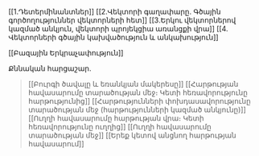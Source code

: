 [[1.Դետերմինանտներ]]
[[2․Վեկտորի գաղափարը. Գծային գործողություններ վեկտորների հետ]]
[[3․Երկու վեկտորներով կազմած անկյուն, վեկտորի պրոյեկցիա առանցքի վրա]]
[[4. Վեկտորների գծային կախվածություն և անկախություն]]

[[Բազային Երկրաչափություն]]


Քննական հարցաշար․
>[[Բուրգի ծավալը և եռանկյան մակերեսը]]
>[[Հարթության հավասարումը տարածության մեջ։ Կետի հեռավորությունը հարթությունից]]
>[[Հարթությունների փոխդասավորությունը տարածության մեջ (հարթությունների կազմած անկյունը)]]
>[[Ուղղի հավասարումը հարթության վրա։ Կետի հեռավորությունը ուղղից]]
>[[Ուղղի հավասարումը տարածության մեջ]]
>[[Երեք կետով անցնող հարթության հավասարում]]


